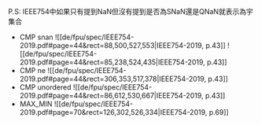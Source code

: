 P.S: IEEE754中如果只有提到NaN但沒有提到是否為SNaN還是QNaN就表示為宇集合

- CMP snan
![[de/fpu/spec/IEEE754-2019.pdf#page=44&rect=88,500,527,553|IEEE754-2019, p.43]]
![[de/fpu/spec/IEEE754-2019.pdf#page=44&rect=85,238,524,435|IEEE754-2019, p.43]]
- CMP ne
![[de/fpu/spec/IEEE754-2019.pdf#page=44&rect=306,353,517,378|IEEE754-2019, p.43]]
- CMP unordered
![[de/fpu/spec/IEEE754-2019.pdf#page=44&rect=86,612,530,667|IEEE754-2019, p.43]]
- MAX_MIN
![[de/fpu/spec/IEEE754-2019.pdf#page=70&rect=126,302,526,334|IEEE754-2019, p.69]]